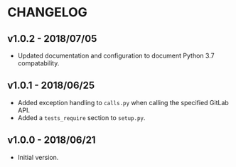 # CHANGELOG

## v1.0.2 - 2018/07/05

- Updated documentation and configuration to document Python 3.7 compatability.

## v1.0.1 - 2018/06/25

- Added exception handling to `calls.py` when calling the specified GitLab API.
- Added a `tests_require` section to `setup.py`.

## v1.0.0 - 2018/06/21

- Initial version.
